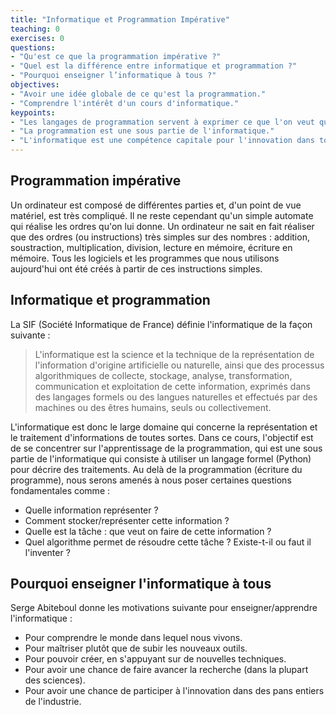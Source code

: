 ```yaml
---
title: "Informatique et Programmation Impérative"
teaching: 0
exercises: 0
questions:
- "Qu'est ce que la programmation impérative ?"
- "Quel est la différence entre informatique et programmation ?"
- "Pourquoi enseigner l’informatique à tous ?"
objectives:
- "Avoir une idée globale de ce qu'est la programmation."
- "Comprendre l'intérêt d'un cours d'informatique."
keypoints:
- "Les langages de programmation servent à exprimer ce que l'on veut que l'ordinateur fasse."
- "La programmation est une sous partie de l'informatique."
- "L'informatique est une compétence capitale pour l'innovation dans toutes les disciplines."
---
```



## Programmation impérative

Un ordinateur est composé de différentes parties et, d'un point de vue matériel, est très compliqué.
Il ne reste cependant qu'un simple automate qui réalise les ordres qu'on lui donne.
Un ordinateur ne sait en fait réaliser que des ordres (ou instructions) très simples sur des nombres : addition, soustraction, multiplication, division, lecture en mémoire, écriture en mémoire.
Tous les logiciels et les programmes que nous utilisons aujourd'hui ont été créés à partir de ces instructions simples.


## Informatique et programmation

La SIF (Société Informatique de France) définie l'informatique de la façon suivante :

> L'informatique est la science et la technique de la représentation de l'information d'origine artificielle ou naturelle, ainsi que des processus algorithmiques de collecte, stockage, analyse, transformation, communication et exploitation de cette information, exprimés dans des langages formels ou des langues naturelles et effectués par des machines ou des êtres humains, seuls ou collectivement.

L'informatique est donc le large domaine qui concerne la représentation et le traitement d'informations de toutes sortes.
Dans ce cours, l'objectif est de se concentrer sur l'apprentissage de la programmation, qui est une sous partie de l'informatique qui consiste à utiliser un langage formel (Python) pour décrire des traitements.
Au delà de la programmation (écriture du programme), nous serons amenés à nous poser certaines questions fondamentales comme :
- Quelle information représenter ?
- Comment stocker/représenter cette information ?
- Quelle est la tâche : que veut on faire de cette information ?
- Quel algorithme permet de résoudre cette tâche ? Existe-t-il ou faut il l'inventer ?


## Pourquoi enseigner l'informatique à tous

Serge Abiteboul donne les motivations suivante pour enseigner/apprendre l'informatique :

- Pour comprendre le monde dans lequel nous vivons.
- Pour maîtriser plutôt que de subir les nouveaux outils.
- Pour pouvoir créer, en s'appuyant sur de nouvelles techniques.
- Pour avoir une chance de faire avancer la recherche (dans la plupart des sciences).
- Pour avoir une chance de participer à l'innovation dans des pans entiers de l'industrie.
